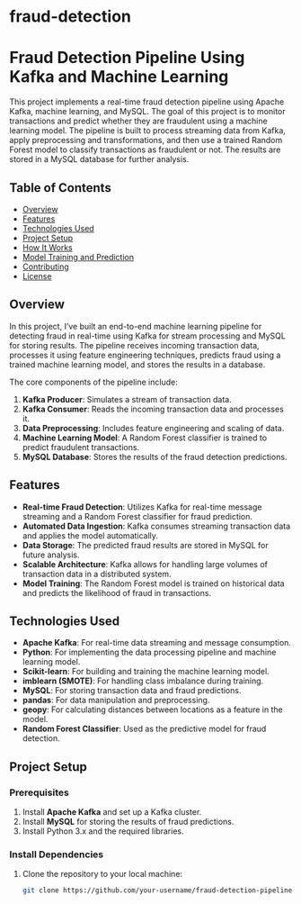 # fraud-detection
# Fraud Detection Pipeline Using Kafka and Machine Learning

This project implements a real-time fraud detection pipeline using Apache Kafka, machine learning, and MySQL. The goal of this project is to monitor transactions and predict whether they are fraudulent using a machine learning model. The pipeline is built to process streaming data from Kafka, apply preprocessing and transformations, and then use a trained Random Forest model to classify transactions as fraudulent or not. The results are stored in a MySQL database for further analysis.

## Table of Contents
- [Overview](#overview)
- [Features](#features)
- [Technologies Used](#technologies-used)
- [Project Setup](#project-setup)
- [How It Works](#how-it-works)
- [Model Training and Prediction](#model-training-and-prediction)
- [Contributing](#contributing)
- [License](#license)

## Overview

In this project, I’ve built an end-to-end machine learning pipeline for detecting fraud in real-time using Kafka for stream processing and MySQL for storing results. The pipeline receives incoming transaction data, processes it using feature engineering techniques, predicts fraud using a trained machine learning model, and stores the results in a database.

The core components of the pipeline include:
1. **Kafka Producer**: Simulates a stream of transaction data.
2. **Kafka Consumer**: Reads the incoming transaction data and processes it.
3. **Data Preprocessing**: Includes feature engineering and scaling of data.
4. **Machine Learning Model**: A Random Forest classifier is trained to predict fraudulent transactions.
5. **MySQL Database**: Stores the results of the fraud detection predictions.

## Features

- **Real-time Fraud Detection**: Utilizes Kafka for real-time message streaming and a Random Forest classifier for fraud prediction.
- **Automated Data Ingestion**: Kafka consumes streaming transaction data and applies the model automatically.
- **Data Storage**: The predicted fraud results are stored in MySQL for future analysis.
- **Scalable Architecture**: Kafka allows for handling large volumes of transaction data in a distributed system.
- **Model Training**: The Random Forest model is trained on historical data and predicts the likelihood of fraud in transactions.

## Technologies Used

- **Apache Kafka**: For real-time data streaming and message consumption.
- **Python**: For implementing the data processing pipeline and machine learning model.
- **Scikit-learn**: For building and training the machine learning model.
- **imblearn (SMOTE)**: For handling class imbalance during training.
- **MySQL**: For storing transaction data and fraud predictions.
- **pandas**: For data manipulation and preprocessing.
- **geopy**: For calculating distances between locations as a feature in the model.
- **Random Forest Classifier**: Used as the predictive model for fraud detection.

## Project Setup

### Prerequisites

1. Install **Apache Kafka** and set up a Kafka cluster.
2. Install **MySQL** for storing the results of fraud predictions.
3. Install Python 3.x and the required libraries.

### Install Dependencies

1. Clone the repository to your local machine:
   ```bash
   git clone https://github.com/your-username/fraud-detection-pipeline.git
